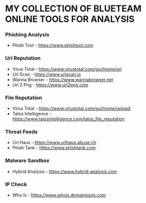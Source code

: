 # MY COLLECTION OF BLUETEAM ONLINE TOOLS FOR ANALYSIS

### Phishing Analysis
- Phish Tool - https://www.phishtool.com

### Url Reputation
- Virus Total - https://www.virustotal.com/gui/home/url
- Url Scan - https://www.urlscan.io
- Wanna Browser - https://www.wannabrowser.net
- Url 2 Png - https://www.url2png.com

### File Reputation
- Virus Total - https://www.virustotal.com/gui/home/upload
- Talos Intelligence - https://www.talosintelligence.com/talos_file_reputation

### Threat Feeds
- Url Haus - https://www.urlhaus.abuse.ch
- Phish Tank - https://www.phishtank.com

### Malware Sandbox
- Hybrid Analysis - https://www.hybrid-analysis.com

### IP Check
- Who Is - https://www.whois.domaintools.com
